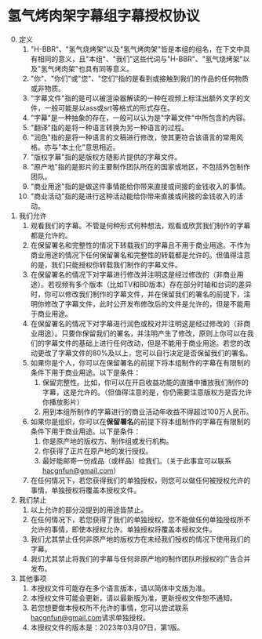 # 氢气烤肉架字幕组字幕授权协议

0. 定义
   1. "H-BBR"、"氢气烧烤架"以及"氢气烤肉架"皆是本组的组名，在下文中具有相同的意义，且"本组"、"我们"这些代词与"H-BBR"、"氢气烧烤架"以及"氢气烤肉架"也具有同等意义。
   2. "你"、"你们"或"您"、"您们"指的是看到或接触到我们的作品的任何物质或非物质。
   3. "字幕文件"指的是可以被渲染器解读的一种在视频上标注出额外文字的文件，一般可能是以ass或srt等格式的形式存在。
   4. "字幕"是一种抽象的存在，一般可以认为是"字幕文件"中所包含的内容。
   5. "翻译"指的是将一种语言转换为另一种语言的过程。
   6. "润色"指的是将一种语言的文稿进行修改，使其更符合该语言的常用风格。亦与"本土化"意思相近。
   7. "版权字幕"指的是版权方随影片提供的字幕文件。
   8. "原产地"指的是影片的主要制作团队所在的国家或地区，不包括外包制作团队。
   9. "商业用途"指的是做这件事情能给你带来直接或间接的金钱收入的事情。
   10. "商业活动"指的是进行这种活动能给你带来直接或间接的金钱收入的活动。
1. 我们允许
   1. 观看我们的字幕。不管是何种形式何种想法，观看或欣赏我们制作的字幕都是允许的。
   2. 在保留署名和完整性的情况下转载我们的字幕且不用于商业用途。不作为商业用途的情况下任何保留署名和完整性的转载都是允许的。但值得注意的是，我们只能授权你转载我们制作的字幕文件。
   3. 在保留署名的情况下对字幕进行修改并注明这是经过修改的（非商业用途）。若视频有多个版本（比如TV和BD版本）存在部分时轴和台词的差异时，你可以修改我们制作的字幕文件，并在保留我们的署名的前提下，注明你修改了字幕文件，此时公开发布修改后的文件是允许的，但是不能用于商业用途。
   4. 在保留署名的情况下对字幕进行润色或校对并注明这是经过修改的（非商业用途）。只要你保留我们的署名，并注明产生了修改，原则上你可以在我们的字幕文件的基础上进行任何改动，但是不能用于商业用途。若您的改动更改了字幕文件的80%及以上，您可以自行决定是否保留我们的署名。
   5. 如果你是个人，你可以在保留署名的前提下将本组制作的字幕在有限制的条件下用于商业用途。以下是条件：
      1. 保留完整性。比如，你可以在开启收益功能的直播中播放我们制作的字幕，这是允许的。（但值得注意的是，你仍需要注意版权方是否允许你播放影片）
      2. 用到本组所制作的字幕进行的商业活动年收益不得超过100万人民币。
   6. 如果你是组织，你可以在**保留署名**的前提下将本组制作的字幕在有限制的条件下用于商业用途。以下是条件：
      1. 你是原产地的版权方、制作组或发行机构。
      2. 你获得了正片在原产地的发行授权。
      3. 最好能邮寄一份成品（或样品）给我们。（关于此事宜可以联系[hacgnfun@gmail.com](mailto:hacgnfun@gmail.com)）
   7. 在任何情况下，若您获得我们的单独授权，则您可以做任何被授权允许的事情，单独授权将覆盖本授权文件。
2. 我们禁止
   1. 以上允许的部分没提到的用途皆禁止。
   2. 在任何情况下，若您获得了我们的单独授权，您不能做任何单独授权所不允许的事情，即使本授权允许。单独授权将覆盖本授权文件。
   3. 我们尤其禁止任何非原产地的版权方在未经我们授权的情况下使用我们的字幕。
   4. 我们尤其禁止将我们的字幕与任何非原产地的制作团队所授权的广告合并发布。
3. 其他事项
   1. 本授权文件可能存在多个语言版本，请以简体中文版为准。
   2. 本授权文件可能会更新，请以最新版为准，更新授权文件恕不通知。
   3. 若您想要做本授权所不允许的事情，您可以尝试联系[hacgnfun@gmail.com](mailto:hacgnfun@gmail.com)请求单独授权。
   4. 本授权文件的版本是：2023年03月07日，第1版。